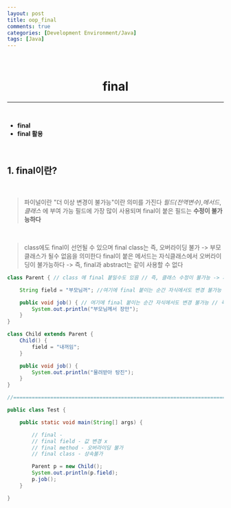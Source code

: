 ```yaml
---
layout: post
title: oop_final
comments: true
categories: [Development Environment/Java]
tags: [Java]
---
```

<br>

# <center> final </center>
---

<br>

* __final__
* __final 활용__

<br>

## 1. final이란?

<br>

> 파이널이란 "더 이상 변경이 불가능"이란 의미를 가진다
> _필드(전역변수)_,_메서드_,_클래스_ 에 부여 가능
> 필드에 가장 많이 사용되며 final이 붙은 필드는 __수정이 불가능하다__

<br>

> class에도 final이 선언될 수 있으며 final class는 즉, 오버라이딩 불가 -> 부모클래스가 될수 없음을 의미한다
> final이 붙은 메서드는 자식클래스에서 오버라이딩이 불가능하다 -> 즉, final과 abstract는 같이 사용할 수 없다

```java
class Parent { // class 에 final 붙일수도 있음 // 즉, 클래스 수정이 불가능 -> 자식이 오버라이딩 못함 -> 부모클래스가 될수 없다

	String field = "부모님꺼"; //여기에 final 붙이는 순간 자식에서도 변경 불가능 // final String field;

	public void job() { // 여기에 final 붙이는 순간 자식에서도 변경 불가능 // 즉, 오버라이딩 안되게 막아버림 // 결국 final 과 abstract 같이 못쓴다
		System.out.println("부모님께서 장만");
	}
}

class Child extends Parent {
	Child() {
		field = "내꺼임";
	}

	public void job() {
		System.out.println("물려받아 탕진");
	}
}

//==============================================================================================

public class Test {

	public static void main(String[] args) {

		// final -
		// final field - 값 변경 x
		// final method - 오버라이딩 불가
		// final class - 상속불가

		Parent p = new Child();
		System.out.println(p.field);
		p.job();
	}

}

```
